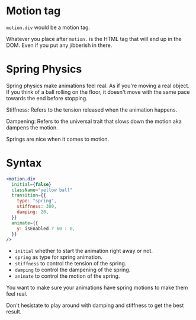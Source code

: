 # Motion tag

`motion.div` would be a motion tag.

Whatever you place after `motion.` is the HTML tag that will end up in the DOM. Even if you put any jibberish in there.

# Spring Physics

Spring physics make animations feel real. As if you're moving a real object. If you think of a ball rolling on the floor, it doesn't move with the same pace towards the end before stopping.

Stiffness: Refers to the tension released when the animation happens.

Dampening: Refers to the universal trait that slows down the motion aka dampens the motion.

Springs are nice when it comes to motion.

# Syntax

```jsx
<motion.div
  initial={false}
  className="yellow ball"
  transition={{
    type: "spring",
    stiffness: 300,
    damping: 20,
  }}
  animate={{
    y: isEnabled ? 60 : 0,
  }}
/>
```

- `initial` whether to start the animation right away or not.
- `spring` as type for spring animation.
- `stiffness` to control the tension of the spring.
- `damping` to control the dampening of the spring.
- `animate` to control the motion of the spring.

You want to make sure your animations have spring motions to make them feel real.

Don't hesistate to play around with damping and stiffness to get the best result.
